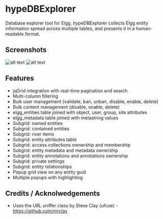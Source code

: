 hypeDBExplorer
==============

Database explorer tool for Elgg.
hypeDBExplorer collects Elgg entity information spread across multiple tables, and presents it in a human-readable format.

## Screenshots ##

![alt text](https://raw.github.com/hypeJunction/hypeDBExplorer/master/screenshots/db_explorer_entities.png "Database Explorer")
![alt text](https://raw.github.com/hypeJunction/hypeDBExplorer/master/screenshots/db_explorer_subgrids.png "Database Explorer")

## Features ##

* jqGrid integration with real-time pagination and search
* Multi-column filtering
* Bulk user management (validate, ban, unban, disable, enable, delete)
* Bulk content management (disable, enable, delete)
* elgg_entities table joined with object, user, group, site attributes
* elgg_metadata table joined with metastring values
* Subgrid: owned entities
* Subgrid: contained entities
* Subgrid: river items
* Subgrid: entity attributes table
* Subgrid: access collections ownership and membership
* Subgrid: entity metadata and metadata ownership
* Subgrid: entity annotations and annotations ownership
* Subgrid: private settings
* Subgrid: entity relationships
* Popup grid view on any entity guid
* Multiple popups with highlighting


## Credits / Acknolwedgements ##

* Uses the URL sniffer class by Steve Clay (ufcoe) - https://github.com/mrclay
